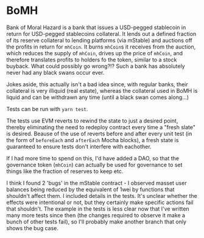 # BoMH
Bank of Moral Hazard is a bank that issues a USD-pegged stablecoin in return for USD-pegged stablecoins collateral. It lends out a defined fraction of its reserve collateral to lending platforms (via mStable) and auctions off the profits in return for `mhCoin`. It burns `mhCoin`s it receives from the auction, which reduces the supply of `mhCoin`, drives up the price of `mhCoin`, and therefore translates profits to holders fo the token, similar to a stock buyback. What could possibly go wrong?!? Such a bank has absolutely never had any black swans occur ever.

Jokes aside, this actually isn't a bad idea since, with regular banks, their collateral is very illiquid (real estate), whereas the collateral used in BoMH is liquid and can be withdrawn any time (until a black swan comes along...)

Tests can be run with `yarn test`.

The tests use EVM reverts to rewind the state to just a desired point, thereby eliminating the need to redeploy contract every time a "fresh slate" is desired.
Beause of the use of reverts before and after every unit test (in the form of `beforeEach` and `afterEach` Mocha blocks), a fresh state is guaranteed to ensure tests don't interfere with eachother.

If I had more time to spend on this, I'd have added a DAO, so that the governance token (`mhCoin`) can actually be used for governance to set things like the fraction of reserves to keep etc.

I think I found 2 'bugs' in the mStable contract - I observed masset user balances being reduced by the equivalent of 1wei by functions that shouldn't affect them. I included details in the tests. It's unclear whether the effects were intentional or not, but they certainly make specific actions fail that shouldn't. The example in the tests is less clear now that I've written many more tests since then (the changes required to observe it make a bunch of other tests fail), so I'll probably make another branch that only shows the bug case.
